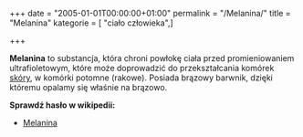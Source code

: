 +++
date = "2005-01-01T00:00:00+01:00"
permalink = "/Melanina/"
title = "Melanina"
kategorie = [ "ciało człowieka",]

+++

**Melanina** to substancja, która chroni powłokę ciała przed promieniowaniem ultrafioletowym, które może doprowadzić do przekształcania komórek [skóry](/atopedia/Skóra "wikilink"), w komórki potomne (rakowe). Posiada brązowy barwnik, dzięki któremu opalamy się właśnie na brązowo.

**Sprawdź hasło w wikipedii:**

-   [Melanina](/atopedia/wikipedia:Melanina "wikilink")
